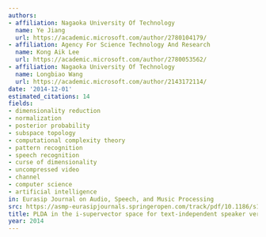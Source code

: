 ```yaml
---
authors:
- affiliation: Nagaoka University Of Technology
  name: Ye Jiang
  url: https://academic.microsoft.com/author/2780104179/
- affiliation: Agency For Science Technology And Research
  name: Kong Aik Lee
  url: https://academic.microsoft.com/author/2780053562/
- affiliation: Nagaoka University Of Technology
  name: Longbiao Wang
  url: https://academic.microsoft.com/author/2143172114/
date: '2014-12-01'
estimated_citations: 14
fields:
- dimensionality reduction
- normalization
- posterior probability
- subspace topology
- computational complexity theory
- pattern recognition
- speech recognition
- curse of dimensionality
- uncompressed video
- channel
- computer science
- artificial intelligence
in: Eurasip Journal on Audio, Speech, and Music Processing
src: https://asmp-eurasipjournals.springeropen.com/track/pdf/10.1186/s13636-014-0029-2
title: PLDA in the i-supervector space for text-independent speaker verification
year: 2014
---
```

